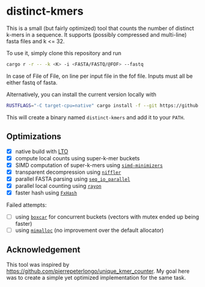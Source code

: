# distinct-kmers

This is a small (but fairly optimized) tool that counts the number of distinct k-mers in a sequence.
It supports (possibly compressed and multi-line) fasta files and k <= 32.

To use it, simply clone this repository and run
```sh
cargo r -r -- -k <K> -i <FASTA/FASTQ/@FOF> --fastq
```

In case of File of File, on line per input file in the fof file. Inputs must all be either fastq of fasta. 

Alternatively, you can install the current version locally with
```sh
RUSTFLAGS="-C target-cpu=native" cargo install -f --git https://github.com/imartayan/distinct-kmers.git
```
This will create a binary named `distinct-kmers` and add it to your `PATH`.

## Optimizations

- [x] native build with [LTO](https://nnethercote.github.io/perf-book/build-configuration.html#link-time-optimization)
- [x] compute local counts using super-k-mer buckets
- [x] SIMD computation of super-k-mers using [`simd-minimizers`](https://crates.io/crates/simd-minimizers)
- [x] transparent decompression using [`niffler`](https://crates.io/crates/niffler)
- [x] parallel FASTA parsing using [`seq_io_parallel`](https://crates.io/crates/seq_io_parallel)
- [x] parallel local counting using [`rayon`](https://crates.io/crates/rayon)
- [x] faster hash using [`FxHash`](https://crates.io/crates/rustc-hash)

Failed attempts:
- [ ] using [`boxcar`](https://crates.io/crates/boxcar) for concurrent buckets (vectors with mutex ended up being faster)
- [ ] using [`mimalloc`](https://crates.io/crates/mimalloc) (no improvement over the default allocator)

## Acknowledgement

This tool was inspired by https://github.com/pierrepeterlongo/unique_kmer_counter.
My goal here was to create a simple yet optimized implementation for the same task.
